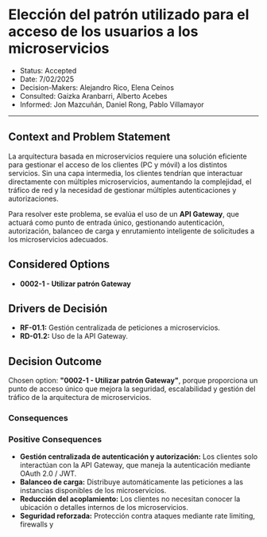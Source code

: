 # Elección del patrón utilizado para el acceso de los usuarios a los microservicios
* Status: Accepted
* Date: 7/02/2025
* Decision-Makers: Alejandro Rico, Elena Ceinos
* Consulted: Gaizka Aranbarri, Alberto Acebes
* Informed: Jon Mazcuñán, Daniel Rong, Pablo Villamayor
---

## Context and Problem Statement

La arquitectura basada en microservicios requiere una solución eficiente para gestionar el acceso de los clientes (PC y móvil) a los distintos servicios. Sin una capa intermedia, los clientes tendrían que interactuar directamente con múltiples microservicios, aumentando la complejidad, el tráfico de red y la necesidad de gestionar múltiples autenticaciones y autorizaciones.

Para resolver este problema, se evalúa el uso de un **API Gateway**, que actuará como punto de entrada único, gestionando autenticación, autorización, balanceo de carga y enrutamiento inteligente de solicitudes a los microservicios adecuados.

## Considered Options

* **0002-1 - Utilizar patrón Gateway**

## Drivers de Decisión

* **RF-01.1:** Gestión centralizada de peticiones a microservicios.
* **RD-01.2:** Uso de la API Gateway.

## Decision Outcome

Chosen option: **"0002-1 - Utilizar patrón Gateway"**, porque proporciona un punto de acceso único que mejora la seguridad, escalabilidad y gestión del tráfico de la arquitectura de microservicios.

### Consequences

### Positive Consequences

* **Gestión centralizada de autenticación y autorización:** Los clientes solo interactúan con la API Gateway, que maneja la autenticación mediante OAuth 2.0 / JWT.
* **Balanceo de carga:** Distribuye automáticamente las peticiones a las instancias disponibles de los microservicios.
* **Reducción del acoplamiento:** Los clientes no necesitan conocer la ubicación o detalles internos de los microservicios.
* **Seguridad reforzada:** Protección contra ataques mediante rate limiting, firewalls y
